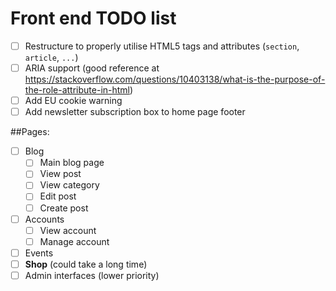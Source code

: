 # Front end TODO list

- [ ] Restructure to properly utilise HTML5 tags and attributes (`section`, `article`, `...`)
- [ ] ARIA support (good reference at <https://stackoverflow.com/questions/10403138/what-is-the-purpose-of-the-role-attribute-in-html>)
- [ ] Add EU cookie warning
- [ ] Add newsletter subscription box to home page footer

##Pages:
- [ ] Blog
	- [ ] Main blog page
	- [ ] View post
	- [ ] View category
	- [ ] Edit post
	- [ ] Create post
- [ ] Accounts
	- [ ] View account
	- [ ] Manage account
- [ ] Events
- [ ] **Shop** (could take a long time)
- [ ] Admin interfaces (lower priority)
